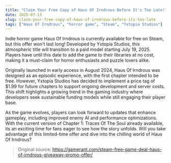 ```yaml
---
title: "Claim Your Free Copy of Haus Of Irndrous Before It's Too Late!"
date: 2025-07-13
slug: claim-your-free-copy-of-haus-of-irndrous-before-its-too-late
tags: ["Haus Of Irndrous", "horror game", "Steam", "Yxtopia Studios"]
---
```


Indie horror game Haus Of Irndrous is currently available for free on Steam, but this offer won't last long! Developed by Yxtopia Studios, this atmospheric title will transition to a paid model starting July 19, 2025. Players have until this date to add the game to their libraries at no cost, making it a must-claim for horror enthusiasts and puzzle lovers alike.

Originally launched in early access in August 2024, Haus Of Irndrous was designed as an episodic experience, with the first chapter intended to be free. However, Yxtopia Studios has decided to implement a price tag of $1.99 for future chapters to support ongoing development and server costs. This shift highlights a growing trend in the gaming industry where developers seek sustainable funding models while still engaging their player base.

As the game evolves, players can look forward to updates that enhance gameplay, including improved enemy AI and performance optimizations. With the current version of Chapter 1: Traces Of The Soul already available, its an exciting time for fans eager to see how the story unfolds. Will you take advantage of this limited-time offer and dive into the chilling world of Haus Of Irndrous?

> Original source: https://gamerant.com/steam-free-game-deal-haus-of-irndrous-giveaway-promo-offer/
